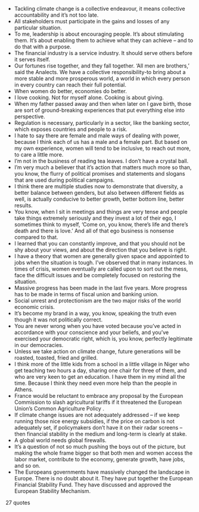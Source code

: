  - Tackling climate change is a collective endeavour, it means collective accountability and it’s not too late.
 - All stakeholders must participate in the gains and losses of any particular situation.
 - To me, leadership is about encouraging people. It’s about stimulating them. It’s about enabling them to achieve what they can achieve – and to do that with a purpose.
 - The financial industry is a service industry. It should serve others before it serves itself.
 - Our fortunes rise together, and they fall together. ‘All men are brothers,’ said the Analects. We have a collective responsibility-to bring about a more stable and more prosperous world, a world in which every person in every country can reach their full potential.
 - When women do better, economies do better.
 - I love cooking. Not for myself alone. Cooking is about giving.
 - When my father passed away and then when later on I gave birth, those are sort of ground-breaking experiences that put everything else into perspective.
 - Regulation is necessary, particularly in a sector, like the banking sector, which exposes countries and people to a risk.
 - I hate to say there are female and male ways of dealing with power, because I think each of us has a male and a female part. But based on my own experience, women will tend to be inclusive, to reach out more, to care a little more.
 - I’m not in the business of reading tea leaves. I don’t have a crystal ball.
 - I’m very much a believer that it’s action that matters much more so than, you know, the flurry of political promises and statements and slogans that are used during political campaigns.
 - I think there are multiple studies now to demonstrate that diversity, a better balance between genders, but also between different fields as well, is actually conducive to better growth, better bottom line, better results.
 - You know, when I sit in meetings and things are very tense and people take things extremely seriously and they invest a lot of their ego, I sometimes think to myself, ‘Come on, you know, there’s life and there’s death and there is love.’ And all of that ego business is nonsense compared to that.
 - I learned that you can constantly improve, and that you should not be shy about your views, and about the direction that you believe is right.
 - I have a theory that women are generally given space and appointed to jobs when the situation is tough. I’ve observed that in many instances. In times of crisis, women eventually are called upon to sort out the mess, face the difficult issues and be completely focused on restoring the situation.
 - Massive progress has been made in the last five years. More progress has to be made in terms of fiscal union and banking union.
 - Social unrest and protectionism are the two major risks of the world economic crisis.
 - It’s become my brand in a way, you know, speaking the truth even though it was not politically correct.
 - You are never wrong when you have voted because you’ve acted in accordance with your conscience and your beliefs, and you’ve exercised your democratic right, which is, you know, perfectly legitimate in our democracies.
 - Unless we take action on climate change, future generations will be roasted, toasted, fried and grilled.
 - I think more of the little kids from a school in a little village in Niger who get teaching two hours a day, sharing one chair for three of them, and who are very keen to get an education. I have them in my mind all the time. Because I think they need even more help than the people in Athens.
 - France would be reluctant to embrace any proposal by the European Commission to slash agricultural tariffs if it threatened the European Union’s Common Agriculture Policy .
 - If climate change issues are not adequately addressed – if we keep running those nice energy subsidies, if the price on carbon is not adequately set, if policymakers don’t have it on their radar screens – then financial stability in the medium and long-term is clearly at stake.
 - A global world needs global firewalls.
 - It’s a question of not so much pushing the boys out of the picture, but making the whole frame bigger so that both men and women access the labor market, contribute to the economy, generate growth, have jobs, and so on.
 - The Europeans governments have massively changed the landscape in Europe. There is no doubt about it. They have put together the European Financial Stability Fund. They have discussed and approved the European Stability Mechanism.

27 quotes